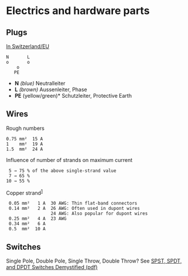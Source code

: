 # Electrics and hardware parts

## Plugs

[In Switzerland/EU](https://de.wikipedia.org/wiki/Niederspannungsnetz#Farbgebung)

```
N       L
o       o
    o
   PE
```

* **N** *(blue)* Neutralleiter
* **L** *(brown)* Aussenleiter, Phase
* **PE** (yellow/green)* Schutzleiter, Protective Earth 

## Wires

Rough numbers

    0.75 mm²  15 A
    1    mm²  19 A
    1.5  mm²  24 A

Influence of number of strands on maximum current

     5 → 75 % of the above single-strand value
     7 → 65 %
    10 → 55 %

Copper strand<sup>[1][strombelastbarkeit]</sup>

     0.05 mm²   1 A  30 AWG: Thin flat-band connectors
     0.14 mm²   2 A  26 AWG: Often used in dupont wires
                     24 AWG: Also popular for dupont wires
     0.25 mm²   4 A  23 AWG
     0.34 mm²   6 A
     0.5  mm²  10 A


[strombelastbarkeit]: http://www.linzi.hu/Katalogus/2008-2009/ger/X%20028%20%20Strombelastbarkeit%20(allgemein).pdf

## Switches

Single Pole, Double Pole, Single Throw, Double Throw? See [SPST, SPDT, and DPDT Switches Demystified (pdf)][spst]

[spst]: http://musicfromouterspace.com/analogsynth_new/ELECTRONICS/pdf/switches_demystified_assembly.pdf 
